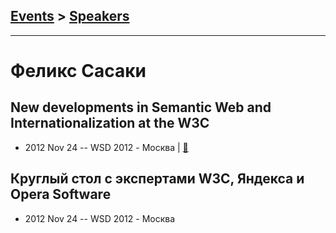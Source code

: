 ## [Events](../README.md) > [Speakers](../speakers.md)
---

# Феликс Сасаки

## New developments in Semantic Web and Internationalization at the W3C
- 2012 Nov 24 -- WSD 2012 - Москва  | [:notebook:](https://wsd.events/2012/11/24/pres/semantic-w3c.pdf)  
## Круглый стол с экспертами W3C, Яндекса и Opera Software
- 2012 Nov 24 -- WSD 2012 - Москва    
